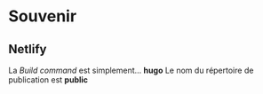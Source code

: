 # Souvenir

## Netlify

La  *Build command* est simplement… **hugo**
Le nom du répertoire de publication est **public**
